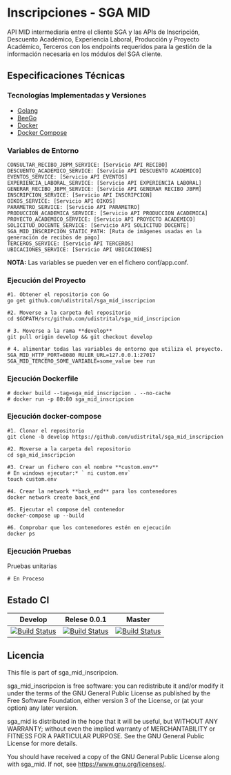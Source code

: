 # Inscripciones - SGA MID

API MID intermediaria entre el cliente SGA y las APIs de Inscripción, Descuento Académico, Experiencia Laboral, 
Producción y Proyecto Académico, Terceros con los endpoints requeridos para la gestión de la información necesaria 
en los módulos del SGA cliente.

## Especificaciones Técnicas

### Tecnologías Implementadas y Versiones
* [Golang](https://github.com/udistrital/introduccion_oas/blob/master/instalacion_de_herramientas/golang.md)
* [BeeGo](https://github.com/udistrital/introduccion_oas/blob/master/instalacion_de_herramientas/beego.md)
* [Docker](https://docs.docker.com/engine/install/ubuntu/)
* [Docker Compose](https://docs.docker.com/compose/)

### Variables de Entorno
```shell
CONSULTAR_RECIBO_JBPM_SERVICE: [Servicio API RECIBO]
DESCUENTO_ACADEMICO_SERVICE: [Servicio API DESCUENTO ACADEMICO]
EVENTOS_SERVICE: [Servicio API EVENTOS]
EXPERIENCIA_LABORAL_SERVICE: [Servicio API EXPERIENCIA LABORAL]
GENERAR_RECIBO_JBPM_SERVICE: [Servicio API GENERAR RECIBO JBPM]
INSCRIPCION_SERVICE: [Servicio API INSCRIPCION]
OIKOS_SERVICE: [Servicio API OIKOS]
PARAMETRO_SERVICE: [Servicio API PARAMETRO]
PRODUCCION_ACADEMICA_SERVICE: [Servicio API PRODUCCION ACADEMICA]
PROYECTO_ACADEMICO_SERVICE: [Servicio API PROYECTO ACADEMICO]
SOLICITUD_DOCENTE_SERVICE: [Servicio API SOLICITUD DOCENTE]
SGA_MID_INSCRIPCION_STATIC_PATH: [Ruta de imágenes usadas en la generación de recibos de pago]
TERCEROS_SERVICE: [Servicio API TERCEROS]
UBICACIONES_SERVICE: [Servicio API UBICACIONES]
```

**NOTA:** Las variables se pueden ver en el fichero conf/app.conf.

### Ejecución del Proyecto
```shell
#1. Obtener el repositorio con Go
go get github.com/udistrital/sga_mid_inscripcion

#2. Moverse a la carpeta del repositorio
cd $GOPATH/src/github.com/udistrital/sga_mid_inscripcion

# 3. Moverse a la rama **develop**
git pull origin develop && git checkout develop

# 4. alimentar todas las variables de entorno que utiliza el proyecto.
SGA_MID_HTTP_PORT=8080 RULER_URL=127.0.0.1:27017 SGA_MID_TERCERO_SOME_VARIABLE=some_value bee run
```

### Ejecución Dockerfile
```shell
# docker build --tag=sga_mid_inscripcion . --no-cache
# docker run -p 80:80 sga_mid_inscripcion
```

### Ejecución docker-compose
```shell
#1. Clonar el repositorio
git clone -b develop https://github.com/udistrital/sga_mid_inscripcion

#2. Moverse a la carpeta del repositorio
cd sga_mid_inscripcion

#3. Crear un fichero con el nombre **custom.env**
# En windows ejecutar:* ` ni custom.env`
touch custom.env

#4. Crear la network **back_end** para los contenedores
docker network create back_end

#5. Ejecutar el compose del contenedor
docker-compose up --build

#6. Comprobar que los contenedores estén en ejecución
docker ps
```

### Ejecución Pruebas

Pruebas unitarias
```shell
# En Proceso
```

## Estado CI

| Develop | Relese 0.0.1 | Master |
| -- | -- | -- |
| [![Build Status](https://hubci.portaloas.udistrital.edu.co/api/badges/udistrital/sga_mid_inscripcion/status.svg?ref=refs/heads/develop)](https://hubci.portaloas.udistrital.edu.co/udistrital/sga_mid_inscripcion) | [![Build Status](https://hubci.portaloas.udistrital.edu.co/api/badges/udistrital/sga_mid_inscripcion/status.svg?ref=refs/heads/release/0.0.1)](https://hubci.portaloas.udistrital.edu.co/udistrital/sga_mid_inscripcion) | [![Build Status](https://hubci.portaloas.udistrital.edu.co/api/badges/udistrital/sga_mid_inscripcion/status.svg)](https://hubci.portaloas.udistrital.edu.co/udistrital/sga_mid_inscripcion) |

## Licencia

This file is part of sga_mid_inscripcion.

sga_mid_inscripcion is free software: you can redistribute it and/or modify it under the terms of the GNU General Public License as published by the Free Software Foundation, either version 3 of the License, or (at your option) any later version.

sga_mid is distributed in the hope that it will be useful, but WITHOUT ANY WARRANTY; without even the implied warranty of MERCHANTABILITY or FITNESS FOR A PARTICULAR PURPOSE. See the GNU General Public License for more details.

You should have received a copy of the GNU General Public License along with sga_mid. If not, see https://www.gnu.org/licenses/.
